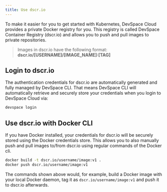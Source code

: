 ```yaml
---
title: Use dscr.io
---
```


To make it easier for you to get started with Kubernetes, DevSpace Cloud provides a private Docker registry for you. This registry is called DevSpace Container Registry (dscr.io) and allows you to push and pull images to private repositories. 

> Images in dscr.io have the following format: **dscr.io/[USERNAME]/[IMAGE_NAME]:[TAG]**

## Login to dscr.io
The authentication credentials for dscr.io are automatically generated and fully managed by DevSpace CLI. That means DevSpace CLI will automatically retrieve and securely store your credentials when you login to DevSpace Cloud via:
```bash
devspace login
```

## Use dscr.io with Docker CLI
If you have Docker installed, your credentials for dscr.io will be securely stored using the Docker credentials store. This allows you to also manually push and pull images to/from dscr.io using regular commands of the Docker cli.
```bash
docker build -t dscr.io/username/image:v1 .
docker push dscr.io/username/image:v1
```
The commands shown above would, for example, build a Docker image with your local Docker daemon, tag it as `dscr.io/username/image:v1` and push it to dscr.io afterwards. 
